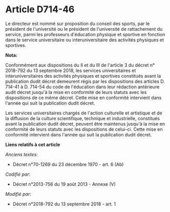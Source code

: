# Article D714-46

Le directeur est nommé sur proposition du conseil des sports, par le président de l'université ou le président de
l'université de rattachement du service, parmi les professeurs d'éducation physique et sportive en fonction dans le service
universitaire ou interuniversitaire des activités physiques et sportives.

**Nota:**

Conformément aux dispositions du II et du III de l'article 3 du décret n° 2018-792 du 13 septembre 2018, les services
universitaires et interuniversitaires des activités physiques et sportives constitués avant la publication dudit décret
demeurent régis par les dispositions des articles D. 714-41 à D. 714-54 du code de l'éducation dans leur rédaction antérieure
audit décret jusqu'à la mise en conformité de leurs statuts avec les dispositions de ce même décret. Cette mise en conformité
intervient dans l'année qui suit la publication dudit décret.

Les services universitaires chargés de l'action culturelle et artistique et de la diffusion de la culture scientifique,
technique et industrielle, constitués avant la publication dudit décret, peuvent être maintenus jusqu'à la mise en conformité
de leurs statuts avec les dispositions de celui-ci. Cette mise en conformité intervient dans l'année qui suit la publication
dudit décret.

**Liens relatifs à cet article**

_Anciens textes_:

  - Décret n°70-1269 du 23 décembre 1970 - art. 6 (Ab)

_Codifié par_:

  - Décret n°2013-756 du 19 août 2013 -  Annexe (V)

_Modifié par_:

  - Décret n°2018-792 du 13 septembre 2018 - art. 1
